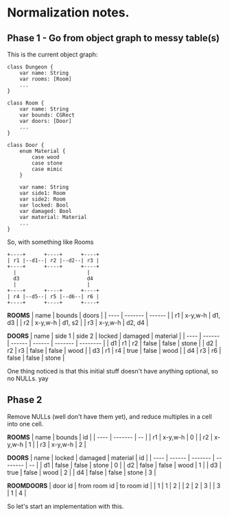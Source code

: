 # Normalization notes.

## Phase 1 - Go from object graph to messy table(s)

This is the current object graph:

```
class Dungeon {
    var name: String
    var rooms: [Room]
    ...
}

class Room {
    var name: String
    var bounds: CGRect
    var doors: [Door]
    ...
}

class Door {
    enum Material {
        case wood
        case stone
        case mimic
    }

    var name: String
    var side1: Room
    var side2: Room
    var locked: Bool
    var damaged: Bool
    var material: Material
    ...
}
```

So, with something like Rooms

```
+----+      +----+      +----+
| r1 |--d1--| r2 |--d2--| r3 |
+----+      +----+      +----+
  |                       |
  d3                      d4
  |                       |
+----+      +----+      +----+
| r4 |--d5--| r5 |--d6--| r6 |
+----+      +----+      +----+
```

**ROOMS**
| name | bounds  | doors  |
| ---- | ------- | ------ |
| r1   | x-y,w-h | d1, d3 |
| r2   | x-y,w-h | d1, s2 |
| r3   | x-y,w-h | d2, d4 |

**DOORS**
| name | side 1 | side 2 | locked | damaged | material |
| ---- | ------ | ------ | ------ | ------- | -------- |
| d1   | r1     | r2     | false  | false   | stone    |
| d2   | r2     | r3     | false  | false   | wood     |
| d3   | r1     | r4     | true   | false   | wood     |
| d4   | r3     | r6     | false  | false   | stone    |

One thing noticed is that this initial stuff doesn't have
anything optional, so no NULLs. yay

## Phase 2

Remove NULLs (well don't have them yet), and reduce multiples in
a cell into one cell.


**ROOMS**
| name | bounds  | id |
| ---- | ------- | -- |
| r1   | x-y,w-h | 0  |
| r2   | x-y,w-h | 1  |
| r3   | x-y,w-h | 2  |

**DOORS**
| name | locked | damaged | material | id |
| ---- | ------ | ------- | -------- | -- |
| d1   | false  | false   | stone    | 0  |
| d2   | false  | false   | wood     | 1  |
| d3   | true   | false   | wood     | 2  |
| d4   | false  | false   | stone    | 3  |

**ROOMDOORS**
| door id | from room id | to room id |
| 1       | 1       | 2 |
| 2       | 2       | 3 |
| 3       | 1       | 4 |

So let's start an implementation with this.

